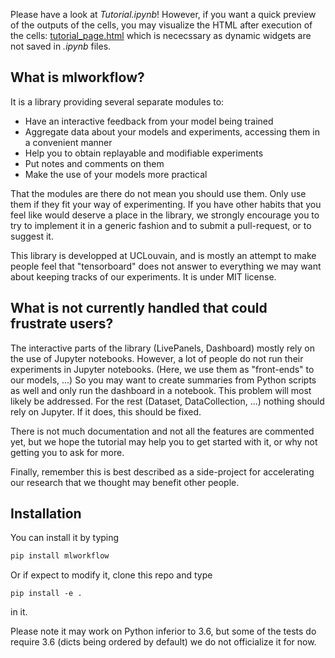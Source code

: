 Please have a look at *Tutorial.ipynb*! However, if you want a quick preview of the outputs of the cells, you may visualize the HTML after execution of the cells: [tutorial_page.html](https://htmlpreview.github.io/?https://github.com/mistasse/mlworkflow/blob/master/tutorial_page.html) which is nececssary as dynamic widgets are not saved in *.ipynb* files.

## What is mlworkflow?

It is a library providing several separate modules to:

- Have an interactive feedback from your model being trained
- Aggregate data about your models and experiments, accessing them in a convenient manner
- Help you to obtain replayable and modifiable experiments
- Put notes and comments on them
- Make the use of your models more practical

That the modules are there do not mean you should use them. Only use them if they fit your way of experimenting. If you have other habits that you feel like would deserve a place in the library, we strongly encourage you to try to implement it in a generic fashion and to submit a pull-request, or to suggest it.

This library is developped at UCLouvain, and is mostly an attempt to make people feel that "tensorboard" does not answer to everything we may want about keeping tracks of our experiments. It is under MIT license.

## What is not currently handled that could frustrate users?

The interactive parts of the library (LivePanels, Dashboard) mostly rely on the use of Jupyter notebooks. However, a lot of people do not run their experiments in Jupyter notebooks. (Here, we use them as "front-ends" to our models, ...) So you may want to create summaries from Python scripts as well and only run the dashboard in a notebook. This problem will most likely be addressed. For the rest (Dataset, DataCollection, ...) nothing should rely on Jupyter. If it does, this should be fixed.

There is not much documentation and not all the features are commented yet, but we hope the tutorial may help you to get started with it, or why not getting you to ask for more.

Finally, remember this is best described as a side-project for accelerating our research that we thought may benefit other people.

## Installation

You can install it by typing

```bash
pip install mlworkflow
```

Or if expect to modify it, clone this repo and type

```
pip install -e .
```

in it.

Please note it may work on Python inferior to 3.6, but some of the tests do require 3.6 (dicts being ordered by default) we do not officialize it for now.